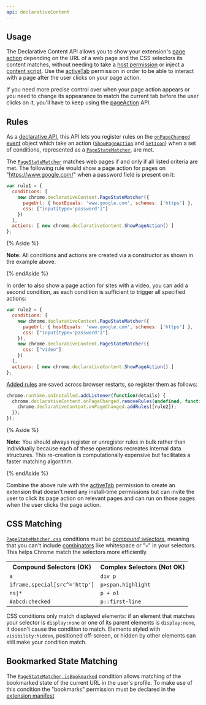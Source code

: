 ```yaml
---
api: declarativeContent
---
```


## Usage

The Declarative Content API allows you to show your extension's [page action][1] depending on the
URL of a web page and the CSS selectors its content matches, without needing to take a [host
permission][2] or inject a [content script][3]. Use the [activeTab][4] permission in order to be
able to interact with a page after the user clicks on your page action.

If you need more precise control over when your page action appears or you need to change its
appearance to match the current tab before the user clicks on it, you'll have to keep using the
[pageAction][5] API.

## Rules

As a [declarative API][6], this API lets you register rules on the [`onPageChanged`][7] [event][8]
object which take an action ([`ShowPageAction`][9] and [`SetIcon`][10]) when a set of conditions,
represented as a [`PageStateMatcher`][11], are met.

The [`PageStateMatcher`][12] matches web pages if and only if all listed criteria are met. The
following rule would show a page action for pages on "https://www.google.com/" when a password field
is present on it:

```js
var rule1 = {
  conditions: [
    new chrome.declarativeContent.PageStateMatcher({
      pageUrl: { hostEquals: 'www.google.com', schemes: ['https'] },
      css: ["input[type='password']"]
    })
  ],
  actions: [ new chrome.declarativeContent.ShowPageAction() ]
};
```

{% Aside %}

**Note:** All conditions and actions are created via a constructor as shown in the example above.

{% endAside %}

In order to also show a page action for sites with a video, you can add a second condition, as each
condition is sufficient to trigger all specified actions:

```js
var rule2 = {
  conditions: [
    new chrome.declarativeContent.PageStateMatcher({
      pageUrl: { hostEquals: 'www.google.com', schemes: ['https'] },
      css: ["input[type='password']"]
    }),
    new chrome.declarativeContent.PageStateMatcher({
      css: ["video"]
    })
  ],
  actions: [ new chrome.declarativeContent.ShowPageAction() ]
};
```

[Added rules][27] are saved across browser restarts, so register them as follows:

```js
chrome.runtime.onInstalled.addListener(function(details) {
  chrome.declarativeContent.onPageChanged.removeRules(undefined, function() {
    chrome.declarativeContent.onPageChanged.addRules([rule2]);
  });
});
```

{% Aside %}

**Note:** You should always register or unregister rules in bulk rather than individually because
each of these operations recreates internal data structures. This re-creation is computationally
expensive but facilitates a faster matching algorithm.

{% endAside %}

Combine the above rule with the [activeTab][33] permission to create an extension that doesn't need
any install-time permissions but can invite the user to click its page action on relevant pages and
can run on those pages when the user clicks the page action.

## CSS Matching

[`PageStateMatcher.css`][34] conditions must be _[compound selectors][35]_, meaning that you can't
include [combinators][36] like whitespace or "`>`" in your selectors. This helps Chrome match the
selectors more efficiently.

<table><tbody><tr><th>Compound Selectors (OK)</th><th>Complex Selectors (Not OK)</th></tr><tr><td><code>a</code></td><td><code>div p</code></td></tr><tr><td><code>iframe.special[src^='http']</code></td><td><code>p&gt;span.highlight</code></td></tr><tr><td><code>ns|*</code></td><td><code>p + ol</code></td></tr><tr><td><code>#abcd:checked</code></td><td><code>p::first-line</code></td></tr></tbody></table>

CSS conditions only match displayed elements: if an element that matches your selector is
`display:none` or one of its parent elements is `display:none`, it doesn't cause the condition to
match. Elements styled with `visibility:hidden`, positioned off-screen, or hidden by other elements
can still make your condition match.

## Bookmarked State Matching

The [`PageStateMatcher.isBookmarked`][37] condition allows matching of the bookmarked state of the
current URL in the user's profile. To make use of this condition the "bookmarks" permission must be
declared in the [extension manifest][38]

[1]: /docs/extensions/pageAction
[2]: /docs/extensions/mv2/declare_permissions#host-permissions
[3]: /docs/extensions/mv2/content_scripts
[4]: /docs/extensions/activeTab
[5]: /docs/extensions/pageAction
[6]: /docs/extensions/events#declarative
[7]: #event-onPageChanged
[8]: /docs/extensions/events#type-Event
[9]: #type-ShowPageAction
[10]: #type-SetIcon
[11]: #type-PageStateMatcher
[12]: #type-PageStateMatcher
[13]: #type-PageStateMatcher
[14]: #property-PageStateMatcher-pageUrl
[15]: /docs/extensions/events#property-UrlFilter-hostEquals
[16]: /docs/extensions/events#property-UrlFilter-schemes
[17]: #property-PageStateMatcher-css
[18]: #type-ShowPageAction
[19]: #type-PageStateMatcher
[20]: #property-PageStateMatcher-pageUrl
[21]: /docs/extensions/events#property-UrlFilter-hostEquals
[22]: /docs/extensions/events#property-UrlFilter-schemes
[23]: #property-PageStateMatcher-css
[24]: #type-PageStateMatcher
[25]: #property-PageStateMatcher-css
[26]: #type-ShowPageAction
[27]: /docs/extensions/events#addingrules
[28]: /docs/extensions/runtime#event-onInstalled
[29]: #event-onPageChanged
[30]: /docs/extensions/events#removingrules
[31]: #event-onPageChanged
[32]: /docs/extensions/events#addingrules
[33]: /docs/extensions/activeTab
[34]: #property-PageStateMatcher-css
[35]: https://www.w3.org/TR/selectors4/#compound
[36]: https://www.w3.org/community/webed/wiki/CSS/Selectors#Combinators
[37]: #property-PageStateMatcher-isBookmarked
[38]: /docs/extensions/mv2/tabs
